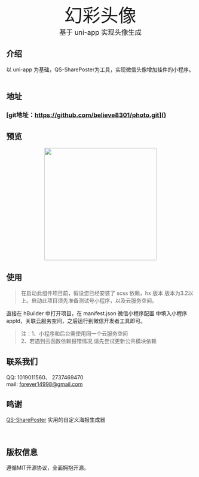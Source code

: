 <center><font face="黑体" size=8>幻彩头像</font></center>
<center><font  size=4>基于 uni-app 实现头像生成</font></center>

## 介绍


以 uni-app 为基础，QS-SharePoster为工具，实现微信头像增加挂件的小程序。
​

## 地址


### [git地址：https://github.com/believe8301/photo.git]()


##  预览


<center>
<img src="http://h5.vantpro.com/static/img/gh_be2ede64dfba_344.jpg" width="300"></img>
</center>


##  使用


> 在启动此组件项目前，假设您已经安装了 scss 依赖，hx 版本 版本为3.2以上。启动此项目须先准备测试号小程序，以及云服务空间。

直接在 hBuilder 中打开项目，在 manifest.json 微信小程序配置 中填入小程序 appId，关联云服务空间，之后运行到微信开发者工具即可。

>注：1、小程序和后台需使用同一个云服务空间 <br/>2、若遇到云函数依赖报错情况,请先尝试更新公共模块依赖

##  联系我们
QQ: 1019011560、   2737469470   
mail: forever14998@gmail.com


##  鸣谢

[QS-SharePoster](https://github.com/HuLuoQian/QS-SharePoster)    实用的自定义海报生成器

​


## 版权信息

遵循MIT开源协议，全面拥抱开源。


















